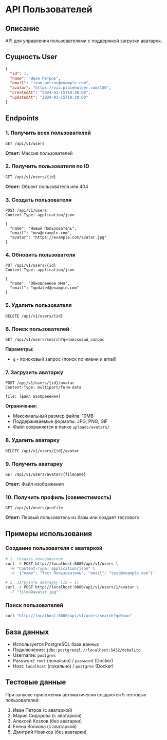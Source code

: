 # API Пользователей

## Описание
API для управления пользователями с поддержкой загрузки аватарок.

## Сущность User
```json
{
  "id": 1,
  "name": "Иван Петров",
  "email": "ivan.petrov@example.com",
  "avatar": "https://via.placeholder.com/150",
  "createdAt": "2024-01-15T10:30:00",
  "updatedAt": "2024-01-15T10:30:00"
}
```

## Endpoints

### 1. Получить всех пользователей
```
GET /api/v1/users
```
**Ответ:** Массив пользователей

### 2. Получить пользователя по ID
```
GET /api/v1/users/{id}
```
**Ответ:** Объект пользователя или 404

### 3. Создать пользователя
```
POST /api/v1/users
Content-Type: application/json

{
  "name": "Новый Пользователь",
  "email": "new@example.com",
  "avatar": "https://example.com/avatar.jpg"
}
```

### 4. Обновить пользователя
```
PUT /api/v1/users/{id}
Content-Type: application/json

{
  "name": "Обновленное Имя",
  "email": "updated@example.com"
}
```

### 5. Удалить пользователя
```
DELETE /api/v1/users/{id}
```

### 6. Поиск пользователей
```
GET /api/v1/users/search?q=поисковый_запрос
```
**Параметры:**
- `q` - поисковый запрос (поиск по имени и email)

### 7. Загрузить аватарку
```
POST /api/v1/users/{id}/avatar
Content-Type: multipart/form-data

file: [файл изображения]
```
**Ограничения:**
- Максимальный размер файла: 10MB
- Поддерживаемые форматы: JPG, PNG, GIF
- Файл сохраняется в папке `uploads/avatars/`

### 8. Удалить аватарку
```
DELETE /api/v1/users/{id}/avatar
```

### 9. Получить аватарку
```
GET /api/v1/users/avatar/{filename}
```
**Ответ:** Файл изображения

### 10. Получить профиль (совместимость)
```
GET /api/v1/users/profile
```
**Ответ:** Первый пользователь из базы или создает тестового

## Примеры использования

### Создание пользователя с аватаркой
```bash
# 1. Создать пользователя
curl -X POST http://localhost:8080/api/v1/users \
  -H "Content-Type: application/json" \
  -d '{"name": "Тест Пользователь", "email": "test@example.com"}'

# 2. Загрузить аватарку (ID = 1)
curl -X POST http://localhost:8080/api/v1/users/1/avatar \
  -F "file=@avatar.jpg"
```

### Поиск пользователей
```bash
curl "http://localhost:8080/api/v1/users/search?q=Иван"
```

## База данных
- Используется PostgreSQL база данных
- Подключение: `jdbc:postgresql://localhost:5432/dobalito`
- Username: `postgres`
- Password: `root` (локально) / `password` (Docker)
- Host: `localhost` (локально) / `postgres` (Docker)

## Тестовые данные
При запуске приложения автоматически создаются 5 тестовых пользователей:
1. Иван Петров (с аватаркой)
2. Мария Сидорова (с аватаркой)
3. Алексей Козлов (без аватарки)
4. Елена Волкова (с аватаркой)
5. Дмитрий Новиков (без аватарки)

